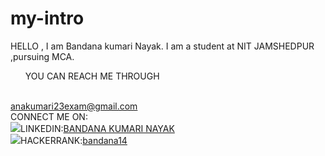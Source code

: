 # my-intro
HELLO , I am Bandana kumari Nayak.
I am a student at NIT JAMSHEDPUR ,pursuing MCA.
<ul style="list-style-type:disc">YOU CAN REACH ME THROUGH </ul></BR>
<a href="anakumari23exam@gmail.com">anakumari23exam@gmail.com</a>
</br>
CONNECT ME ON:</br>
<img src="download1.png">LINKEDIN:<a href="Bandana Kumari Nayak">BANDANA KUMARI NAYAK</a>
</br>
<img src="download1.png">HACKERRANK:<a href="@bandana14">bandana14</a>
